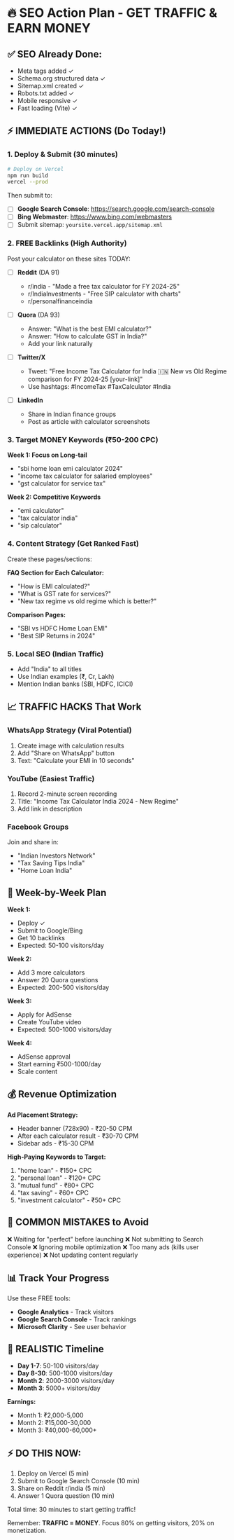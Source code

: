 # 🔥 SEO Action Plan - GET TRAFFIC & EARN MONEY

## ✅ **SEO Already Done:**
- Meta tags added ✓
- Schema.org structured data ✓
- Sitemap.xml created ✓
- Robots.txt added ✓
- Mobile responsive ✓
- Fast loading (Vite) ✓

## ⚡ IMMEDIATE ACTIONS (Do Today!)

### 1. **Deploy & Submit (30 minutes)**
```bash
# Deploy on Vercel
npm run build
vercel --prod
```

Then submit to:
- [ ] **Google Search Console**: https://search.google.com/search-console
- [ ] **Bing Webmaster**: https://www.bing.com/webmasters
- [ ] Submit sitemap: `yoursite.vercel.app/sitemap.xml`

### 2. **FREE Backlinks (High Authority)**
Post your calculator on these sites TODAY:

- [ ] **Reddit** (DA 91)
  - r/india - "Made a free tax calculator for FY 2024-25"
  - r/IndiaInvestments - "Free SIP calculator with charts"
  - r/personalfinanceindia

- [ ] **Quora** (DA 93)
  - Answer: "What is the best EMI calculator?"
  - Answer: "How to calculate GST in India?"
  - Add your link naturally

- [ ] **Twitter/X**
  - Tweet: "Free Income Tax Calculator for India 🇮🇳 New vs Old Regime comparison for FY 2024-25 [your-link]"
  - Use hashtags: #IncomeTax #TaxCalculator #India

- [ ] **LinkedIn**
  - Share in Indian finance groups
  - Post as article with calculator screenshots

### 3. **Target MONEY Keywords** (₹50-200 CPC)

**Week 1: Focus on Long-tail**
- "sbi home loan emi calculator 2024"
- "income tax calculator for salaried employees"
- "gst calculator for service tax"

**Week 2: Competitive Keywords**
- "emi calculator"
- "tax calculator india"
- "sip calculator"

### 4. **Content Strategy (Get Ranked Fast)**

Create these pages/sections:

**FAQ Section for Each Calculator:**
- "How is EMI calculated?"
- "What is GST rate for services?"
- "New tax regime vs old regime which is better?"

**Comparison Pages:**
- "SBI vs HDFC Home Loan EMI"
- "Best SIP Returns in 2024"

### 5. **Local SEO (Indian Traffic)**
- Add "India" to all titles
- Use Indian examples (₹, Cr, Lakh)
- Mention Indian banks (SBI, HDFC, ICICI)

## 📈 **TRAFFIC HACKS That Work**

### WhatsApp Strategy (Viral Potential)
1. Create image with calculation results
2. Add "Share on WhatsApp" button
3. Text: "Calculate your EMI in 10 seconds"

### YouTube (Easiest Traffic)
1. Record 2-minute screen recording
2. Title: "Income Tax Calculator India 2024 - New Regime"
3. Add link in description

### Facebook Groups
Join and share in:
- "Indian Investors Network"
- "Tax Saving Tips India"
- "Home Loan India"

## 🎯 **Week-by-Week Plan**

**Week 1:**
- Deploy ✓
- Submit to Google/Bing
- Get 10 backlinks
- Expected: 50-100 visitors/day

**Week 2:**
- Add 3 more calculators
- Answer 20 Quora questions
- Expected: 200-500 visitors/day

**Week 3:**
- Apply for AdSense
- Create YouTube video
- Expected: 500-1000 visitors/day

**Week 4:**
- AdSense approval
- Start earning ₹500-1000/day
- Scale content

## 💰 **Revenue Optimization**

**Ad Placement Strategy:**
- Header banner (728x90) - ₹20-50 CPM
- After each calculator result - ₹30-70 CPM
- Sidebar ads - ₹15-30 CPM

**High-Paying Keywords to Target:**
1. "home loan" - ₹150+ CPC
2. "personal loan" - ₹120+ CPC
3. "mutual fund" - ₹80+ CPC
4. "tax saving" - ₹60+ CPC
5. "investment calculator" - ₹50+ CPC

## 🚨 **COMMON MISTAKES to Avoid**

❌ Waiting for "perfect" before launching
❌ Not submitting to Search Console
❌ Ignoring mobile optimization
❌ Too many ads (kills user experience)
❌ Not updating content regularly

## 📊 **Track Your Progress**

Use these FREE tools:
- **Google Analytics** - Track visitors
- **Google Search Console** - Track rankings
- **Microsoft Clarity** - See user behavior

## 🎯 **REALISTIC Timeline**

- **Day 1-7**: 50-100 visitors/day
- **Day 8-30**: 500-1000 visitors/day
- **Month 2**: 2000-3000 visitors/day
- **Month 3**: 5000+ visitors/day

**Earnings:**
- Month 1: ₹2,000-5,000
- Month 2: ₹15,000-30,000
- Month 3: ₹40,000-60,000+

## ⚡ **DO THIS NOW:**

1. Deploy on Vercel (5 min)
2. Submit to Google Search Console (10 min)
3. Share on Reddit r/india (5 min)
4. Answer 1 Quora question (10 min)

Total time: 30 minutes to start getting traffic!

Remember: **TRAFFIC = MONEY**. Focus 80% on getting visitors, 20% on monetization.